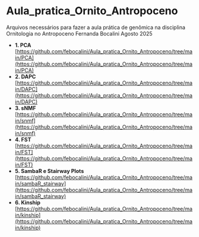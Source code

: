 # Aula_pratica_Ornito_Antropoceno

Arquivos necessários para fazer a aula prática de genômica na disciplina Ornitologia no Antropoceno
Fernanda Bocalini 
Agosto 2025

* **1. PCA** [https://github.com/febocalini/Aula_pratica_Ornito_Antropoceno/tree/main/PCA](https://github.com/febocalini/Aula_pratica_Ornito_Antropoceno/tree/main/PCA)
* **2. DAPC** [https://github.com/febocalini/Aula_pratica_Ornito_Antropoceno/tree/main/DAPC](https://github.com/febocalini/Aula_pratica_Ornito_Antropoceno/tree/main/DAPC)
* **3. sNMF** [https://github.com/febocalini/Aula_pratica_Ornito_Antropoceno/tree/main/snmf](https://github.com/febocalini/Aula_pratica_Ornito_Antropoceno/tree/main/snmf)
* **4. FST** [https://github.com/febocalini/Aula_pratica_Ornito_Antropoceno/tree/main/FST](https://github.com/febocalini/Aula_pratica_Ornito_Antropoceno/tree/main/FST)
* **5. SambaR e Stairway Plots** [https://github.com/febocalini/Aula_pratica_Ornito_Antropoceno/tree/main/sambaR_stairway](https://github.com/febocalini/Aula_pratica_Ornito_Antropoceno/tree/main/sambaR_stairway)
* **6. Kinship** [https://github.com/febocalini/Aula_pratica_Ornito_Antropoceno/tree/main/kinship](https://github.com/febocalini/Aula_pratica_Ornito_Antropoceno/tree/main/kinship)


